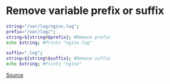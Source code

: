 Remove variable prefix or suffix
================================

```bash
string="/var/log/nginx.log";
prefix="/var/log/";
string=${string#$prefix}; #Remove prefix
echo $string; #Prints "nginx.log"

suffix=".log";
string=${string%$suffix}; #Remove suffix
echo $string; #Prints "nginx"
```

[Source](https://bytefreaks.net/gnulinux/bash/how-to-remove-prefix-and-suffix-from-a-variable-in-bash)

